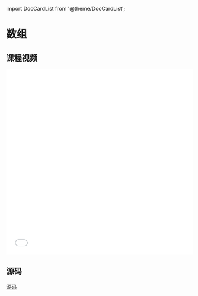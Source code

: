import DocCardList from '@theme/DocCardList';

# 数组
## 课程视频

<iframe src="//player.bilibili.com/player.html?aid=1405762795&bvid=BV1Hr421F7VC&cid=1595622400&p=3&high_quality=1&danmaku=0" scrolling="no" border="0" frameborder="no" framespacing="0" allowfullscreen="true" allowfullscreen="allowfullscreen" width="100%" height="500" scrolling="no" frameborder="0" sandbox="allow-top-navigation allow-same-origin allow-forms allow-scripts"> </iframe>


 
## 源码

[源码](/resource/cs50/src2.pdf)

<DocCardList />
